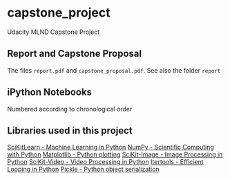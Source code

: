 # capstone_project
Udacity MLND Capstone Project

## Report and Capstone Proposal
The files `report.pdf` and `capstone_proposal.pdf`. See also the folder `report`

## iPython Notebooks
Numbered according to chronological order

## Libraries used in this project

[SciKitLearn - Machine Learning in Python](http://scikit-learn.org/)
[NumPy - Scientific Computing with Python](http://www.numpy.org/)
[Matplotlib - Python plotting](http://matplotlib.org/)
[SciKit-Image - Image Processing in Python](http://scikit-image.org/)
[SciKit-Video - Video Processing in Python](http://www.scikit-video.org)
[Itertools - Efficient Looping in Python](https://docs.python.org/2/library/itertools.html)
[Pickle - Python object serialization](https://docs.python.org/2/library/pickle.html)
